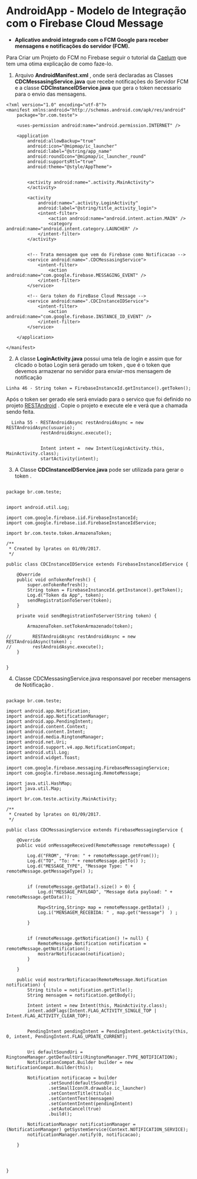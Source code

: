 # AndroidApp - Modelo de Integração com o Firebase Cloud Message 



- **Aplicativo android integrado com o FCM Google para receber mensagens e notificações do servidor  (FCM).**


Para Criar um Projeto do FCM no Firebase seguir o tutorial da  [Caelum](http://blog.alura.com.br/integrando-app-android-com-o-firebase-cloud-messaging/) que tem uma otima explicação de como faze-lo. 


1. Arquivo **AndroidManifest.xml** , onde será declaradas as Classes **CDCMessasingService.java** que recebe notificações do Servidor FCM e a classe **CDCInstanceIDService.java** que gera o token necessario para o envio das mensagens.  


```
<?xml version="1.0" encoding="utf-8"?>
<manifest xmlns:android="http://schemas.android.com/apk/res/android"
    package="br.com.teste">

    <uses-permission android:name="android.permission.INTERNET" />

    <application
        android:allowBackup="true"
        android:icon="@mipmap/ic_launcher"
        android:label="@string/app_name"
        android:roundIcon="@mipmap/ic_launcher_round"
        android:supportsRtl="true"
        android:theme="@style/AppTheme">


        <activity android:name=".activity.MainActivity">
        </activity>

        <activity
            android:name=".activity.LoginActivity"
            android:label="@string/title_activity_login">
            <intent-filter>
                <action android:name="android.intent.action.MAIN" />
                <category android:name="android.intent.category.LAUNCHER" />
            </intent-filter>
        </activity>


        <!-- Trata mensagem que vem do Firebase como Notificacao -->
        <service android:name=".CDCMessasingService">
            <intent-filter>
                <action android:name="com.google.firebase.MESSAGING_EVENT" />
            </intent-filter>
        </service>

        <!-- Gera token do FireBase Cloud Message -->
        <service android:name=".CDCInstanceIDService">
            <intent-filter>
                <action android:name="com.google.firebase.INSTANCE_ID_EVENT" />
            </intent-filter>
        </service>

    </application>

</manifest>

``` 

2. A classe **LoginActivity.java** possui uma tela de login e assim que for clicado o botao Login será gerado um token , que é o token que devemos armazenar no servidor para enviar-mos mensagem de notificação 

```
Linha 46 - String token = FirebaseInstanceId.getInstance().getToken();
``` 



Após o token ser gerado ele será enviado para o servico que foi definido no projeto [RESTAndroid](https://github.com/leandrocprates/RESTAndroid) . Copie o projeto e execute ele e verá que a chamada sendo feita. 


```
  Linha 55 - RESTAndroidAsync restAndroidAsync = new RESTAndroidAsync(usuario);
             restAndroidAsync.execute();


             Intent intent =  new Intent(LoginActivity.this, MainActivity.class);
             startActivity(intent);

```

3. A Classe **CDCInstanceIDService.java** pode ser utilizada para gerar o token . 

```

package br.com.teste;


import android.util.Log;

import com.google.firebase.iid.FirebaseInstanceId;
import com.google.firebase.iid.FirebaseInstanceIdService;

import br.com.teste.token.ArmazenaToken;

/**
 * Created by lprates on 01/09/2017.
 */

public class CDCInstanceIDService extends FirebaseInstanceIdService {

    @Override
    public void onTokenRefresh() {
        super.onTokenRefresh();
        String token = FirebaseInstanceId.getInstance().getToken();
        Log.d("Token da App", token);
        sendRegistrationToServer(token);
    }

    private void sendRegistrationToServer(String token) {

        ArmazenaToken.setTokenArmazenado(token);

//        RESTAndroidAsync restAndroidAsync = new RESTAndroidAsync(token) ;
//        restAndroidAsync.execute();
    }


}
```
4. Classe CDCMessasingService.java responsavel por receber mensagens de Notificação .


```

package br.com.teste;

import android.app.Notification;
import android.app.NotificationManager;
import android.app.PendingIntent;
import android.content.Context;
import android.content.Intent;
import android.media.RingtoneManager;
import android.net.Uri;
import android.support.v4.app.NotificationCompat;
import android.util.Log;
import android.widget.Toast;

import com.google.firebase.messaging.FirebaseMessagingService;
import com.google.firebase.messaging.RemoteMessage;

import java.util.HashMap;
import java.util.Map;

import br.com.teste.activity.MainActivity;

/**
 * Created by lprates on 01/09/2017.
 */

public class CDCMessasingService extends FirebaseMessagingService {

    @Override
    public void onMessageReceived(RemoteMessage remoteMessage) {

        Log.d("FROM", "From: " + remoteMessage.getFrom());
        Log.d("TO", "To: " + remoteMessage.getTo() );
        Log.d("MESSAGE_TYPE", "Message Type: " + remoteMessage.getMessageType() );


        if (remoteMessage.getData().size() > 0) {
            Log.d("MESSAGE_PAYLOAD", "Message data payload: " + remoteMessage.getData());

            Map<String,String> map = remoteMessage.getData() ;
            Log.i("MENSAGEM_RECEBIDA: " , map.get("message")  ) ;

        }


        if (remoteMessage.getNotification() != null) {
            RemoteMessage.Notification notification =  remoteMessage.getNotification();
            mostrarNotificacao(notification);
        }

    }

    public void mostrarNotificacao(RemoteMessage.Notification notification) {
        String titulo = notification.getTitle();
        String mensagem = notification.getBody();

        Intent intent = new Intent(this, MainActivity.class);
        intent.addFlags(Intent.FLAG_ACTIVITY_SINGLE_TOP | Intent.FLAG_ACTIVITY_CLEAR_TOP);


        PendingIntent pendingIntent = PendingIntent.getActivity(this, 0, intent, PendingIntent.FLAG_UPDATE_CURRENT);


        Uri defaultSoundUri = RingtoneManager.getDefaultUri(RingtoneManager.TYPE_NOTIFICATION);
        NotificationCompat.Builder builder = new NotificationCompat.Builder(this);

        Notification notificacao = builder
                .setSound(defaultSoundUri)
                .setSmallIcon(R.drawable.ic_launcher)
                .setContentTitle(titulo)
                .setContentText(mensagem)
                .setContentIntent(pendingIntent)
                .setAutoCancel(true)
                .build();

        NotificationManager notificationManager = (NotificationManager) getSystemService(Context.NOTIFICATION_SERVICE);
        notificationManager.notify(0, notificacao);

    }




}

```


